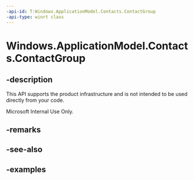 ```yaml
---
-api-id: T:Windows.ApplicationModel.Contacts.ContactGroup
-api-type: winrt class
---
```


<!-- Class syntax.
public class ContactGroup
-->

# Windows.ApplicationModel.Contacts.ContactGroup

## -description
This API supports the product infrastructure and is not intended to be used directly from your code.

Microsoft Internal Use Only.
## -remarks

## -see-also

## -examples
